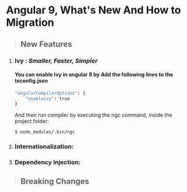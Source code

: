 # Angular 9, What's New And How to Migration

>## New Features


1. ### Ivy : *Smaller, Faster, Simpler* 
	#### You can enable Ivy in angular 8 by Add the following lines to the tsconfig.json 

	```bash
	"angularCompilerOptions": {
		"enableivy": true
	}
	```
	And then run compiler by executing the ngc command, inside the project folder:

	```
	$ node_modules/.bin/ngc
	```


2. ### Internationalization: 
3. ### Dependency Injection:




>## Breaking Changes
